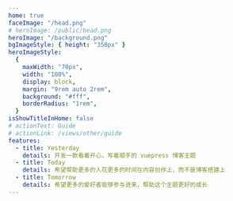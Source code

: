 ```yaml
---
home: true
faceImage: "/head.png"
# heroImage: /public/head.png
heroImage: "/background.png"
bgImageStyle: { height: "350px" }
heroImageStyle:
  {
    maxWidth: "70px",
    width: "100%",
    display: block,
    margin: "9rem auto 2rem",
    background: "#fff",
    borderRadius: "1rem",
  }
isShowTitleInHome: false
# actionText: Guide
# actionLink: /views/other/guide
features:
  - title: Yesterday
    details: 开发一款看着开心、写着顺手的 vuepress 博客主题
  - title: Today
    details: 希望帮助更多的人花更多的时间在内容创作上，而不是博客搭建上
  - title: Tomorrow
    details: 希望更多的爱好者能够参与进来，帮助这个主题更好的成长
---
```

